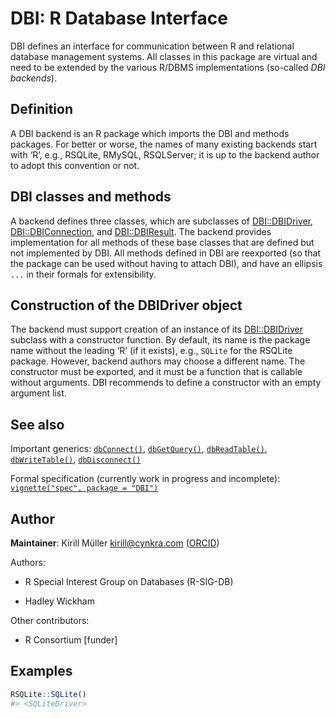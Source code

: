 # DBI: R Database Interface

DBI defines an interface for communication between R and relational
database management systems. All classes in this package are virtual and
need to be extended by the various R/DBMS implementations (so-called
*DBI backends*).

## Definition

A DBI backend is an R package which imports the DBI and methods
packages. For better or worse, the names of many existing backends start
with ‘R’, e.g., RSQLite, RMySQL, RSQLServer; it is up to the backend
author to adopt this convention or not.

## DBI classes and methods

A backend defines three classes, which are subclasses of
[DBI::DBIDriver](https://dbi.r-dbi.org/dev/reference/DBIDriver-class.md),
[DBI::DBIConnection](https://dbi.r-dbi.org/dev/reference/DBIConnection-class.md),
and
[DBI::DBIResult](https://dbi.r-dbi.org/dev/reference/DBIResult-class.md).
The backend provides implementation for all methods of these base
classes that are defined but not implemented by DBI. All methods defined
in DBI are reexported (so that the package can be used without having to
attach DBI), and have an ellipsis `...` in their formals for
extensibility.

## Construction of the DBIDriver object

The backend must support creation of an instance of its
[DBI::DBIDriver](https://dbi.r-dbi.org/dev/reference/DBIDriver-class.md)
subclass with a constructor function. By default, its name is the
package name without the leading ‘R’ (if it exists), e.g., `SQLite` for
the RSQLite package. However, backend authors may choose a different
name. The constructor must be exported, and it must be a function that
is callable without arguments. DBI recommends to define a constructor
with an empty argument list.

## See also

Important generics:
[`dbConnect()`](https://dbi.r-dbi.org/dev/reference/dbConnect.md),
[`dbGetQuery()`](https://dbi.r-dbi.org/dev/reference/dbGetQuery.md),
[`dbReadTable()`](https://dbi.r-dbi.org/dev/reference/dbReadTable.md),
[`dbWriteTable()`](https://dbi.r-dbi.org/dev/reference/dbWriteTable.md),
[`dbDisconnect()`](https://dbi.r-dbi.org/dev/reference/dbDisconnect.md)

Formal specification (currently work in progress and incomplete):
[`vignette("spec", package = "DBI")`](https://dbi.r-dbi.org/dev/articles/spec.md)

## Author

**Maintainer**: Kirill Müller <kirill@cynkra.com>
([ORCID](https://orcid.org/0000-0002-1416-3412))

Authors:

- R Special Interest Group on Databases (R-SIG-DB)

- Hadley Wickham

Other contributors:

- R Consortium \[funder\]

## Examples

``` r
RSQLite::SQLite()
#> <SQLiteDriver>
```
